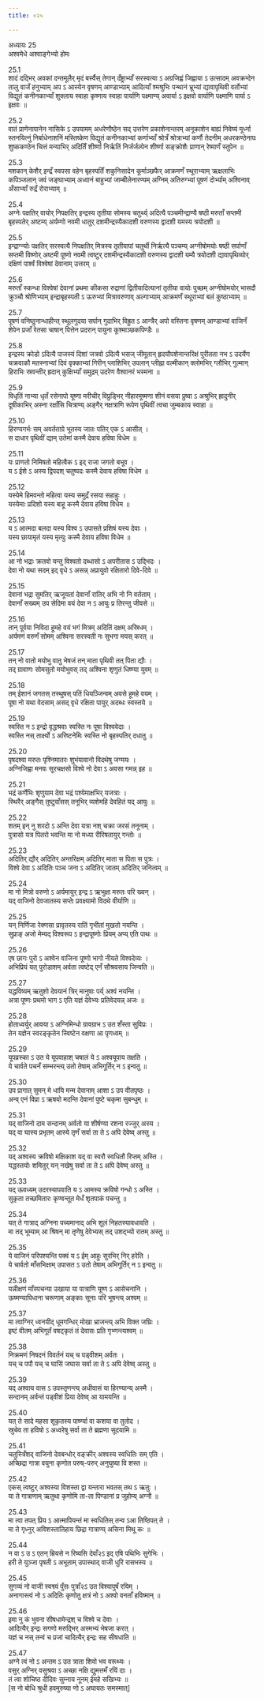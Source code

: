 ```yaml
---
title: ०२५

---
```

अध्यायः 25  
अश्वमेधे अश्वाङ्गेभ्यो होमः  
  
25.1  
शादं दद्भिर् अवकां दन्तमूलैर् मृदं बर्स्वैस् तेगान् दँष्ट्राभ्याँ सरस्वत्या ऽ अग्रजिह्वं जिह्वाया ऽ उत्सादम् अवक्रन्देन तालु वाजँ हनुभ्याम् अप ऽ आस्येन वृषणम् आण्डाभ्याम् आदित्याँ श्मश्रुभिः पन्थानं भ्रूभ्यां द्यावापृथिवी वर्तोभ्यां विद्युतं कनीनकाभ्याँ शुक्लाय स्वाहा कृष्णाय स्वाहा पार्याणि पक्ष्माण्य् अवार्या ऽ इक्षवो वार्याणि पक्ष्माणि पार्या ऽ इक्षवः ॥  
  
25.2  
वातं प्राणेनापानेन नासिके ऽ उपयामम् अधरेणौष्ठेन सद् उत्तरेण प्रकाशेनान्तरम् अनूकाशेन बाह्यं निवेष्यं मूर्ध्ना स्तनयित्नुं निर्बाधेनाशनिं मस्तिष्केण विद्युतं कनीनकाभ्यां कर्णाभ्याँ श्रोत्रँ श्रोत्राभ्यां कर्णौ तेदनीम् अधरकण्ठेनापः शुष्ककण्ठेन चित्तं मन्याभिर् अदितिँ शीर्ष्णा निर्ऋतिं निर्जर्जल्पेन शीर्ष्णा सङ्क्रोशैः प्राणान् रेष्माणँ स्तुपेन ॥  
  
25.3  
मशकान् केशैर् इन्द्रँ स्वपसा वहेन बृहस्पतिँ शकुनिसादेन कूर्माञ्छफैर् आक्रमणँ स्थूराभ्याम् ऋक्षलाभिः कपिञ्जलान् जवं जङ्घाभ्याम् अध्वानं बाहुभ्यां जाम्बीलेनारण्यम् अग्निम् अतिरुग्भ्यां पूषणं दोर्भ्याम् अश्विनाव् अँसाभ्याँ रुद्रँ रोराभ्याम् ॥  
  
25.4  
अग्नेः पक्षतिर् वायोर् निपक्षतिर् इन्द्रस्य तृतीया सोमस्य चतुर्थ्य् अदित्यै पञ्चमीन्द्राण्यै षष्ठी मरुताँ सप्तमी बृहस्पतेर् अष्टम्य् अर्यम्णो नवमी धातुर् दशमीन्द्रस्यैकादशी वरुणस्य द्वादशी यमस्य त्रयोदशी ॥  
  
25.5  
इन्द्राग्न्योः पक्षतिर् सरस्वत्यै निपक्षतिर् मित्रस्य तृतीयापां चतुर्थी निर्ऋत्यै पञ्चम्य् अग्नीषोमयोः षष्ठी सर्पाणाँ सप्तमी विष्णोर् अष्टमी पूष्णो नवमी त्वष्टुर् दशमीन्द्रस्यैकादशी वरुणस्य द्वादशी यम्यै त्रयोदशी द्यावापृथिव्योर् दक्षिणं पार्श्वं विश्वेषां देवानाम् उत्तरम् ॥  
  
25.6  
मरुताँ स्कन्धा विश्वेषां देवानां प्रथमा कीकसा रुद्राणां द्वितीयादित्यानां तृतीया वायोः पुच्छम् अग्नीषोमयोर् भासदौ क्रुञ्चौ श्रोणिभ्याम् इन्द्राबृहस्पती ऽ ऊरुभ्यां मित्रावरुणाव् अल्गाभ्याम् आक्रमणँ स्थूराभ्यां बलं कुष्ठाभ्याम् ॥  
  
25.7  
पूषणं वनिष्ठुनान्धाहीन्त् स्थूलगुदया सर्पान् गुदाभिर् विह्रुत ऽ आन्त्रैर् अपो वस्तिना वृषणम् आण्डाभ्यां वाजिनँ शेपेन प्रजाँ रेतसा चाषान् पित्तेन प्रदरान् पायुना कूश्माञ्छकपिण्डैः ॥  
  
25.8  
इन्द्रस्य क्रोडो ऽदित्यै पाजस्यं दिशां जत्रवो ऽदित्यै भसज् जीमूतान् हृदयौपशेनान्तरिक्षं पुरीतता नभ ऽ उदर्येण चक्रवाकौ मतस्नाभ्यां दिवं वृक्काभ्यां गिरीन् प्लाशिभिर् उपलान् प्लीह्ना वल्मीकान् क्लोमभिर् ग्लौभिर् गुल्मान् हिराभिः स्रवन्तीर् ह्रदान् कुक्षिभ्याँ समुद्रम् उदरेण वैश्वानरं भस्मना ॥  
  
25.9  
विधृतिं नाभ्या धृतँ रसेनापो यूष्णा मरीचीर् विप्रुड्भिर् नीहारमूष्मणा शीनं वसया प्रुष्वा ऽ अश्रुभिर् ह्रादुनीर् दूषीकाभिर् अस्ना रक्षाँसि चित्राण्य् अङ्गैर् नक्षत्राणि रूपेण पृथिवीं त्वचा जुम्बकाय स्वाहा ॥  
  
25.10  
हिरण्यगर्भः सम् अवर्तताग्रे भूतस्य जातः पतिर् एक ऽ आसीत् ।  
स दाधार पृथिवीं द्याम् उतेमां कस्मै देवाय हविषा विधेम ॥  
  
25.11  
यः प्राणतो निमिषतो महित्वैक ऽ इद् राजा जगतो बभूव ।  
य ऽ ईशे ऽ अस्य द्विपदश् चतुष्पदः कस्मै देवाय हविषा विधेम ॥  
  
25.12  
यस्येमे हिमवन्तो महित्वा यस्य समुद्रँ रसया सहाहुः ।  
यस्येमाः प्रदिशो यस्य बाहू कस्मै देवाय हविषा विधेम ॥  
  
25.13  
य ऽ आत्मदा बलदा यस्य विश्व ऽ उपासते प्रशिषं यस्य देवाः ।  
यस्य छायामृतं यस्य मृत्युः कस्मै देवाय हविषा विधेम ॥  
  
25.14  
आ नो भद्राः क्रतवो यन्तु विश्वतो दब्धासो ऽ अपरीतास ऽ उद्भिदः ।  
देवा नो यथा सदम् इद् वृधे ऽ असन्न् अप्रायुवो रक्षितारो दिवे-दिवे ॥  
  
25.15  
देवानां भद्रा सुमतिर् ऋजूयतां देवानाँ रातिर् अभि नो नि वर्तताम् ।  
देवानाँ सख्यम् उप सेदिमा वयं देवा न ऽ आयुः प्र तिरन्तु जीवसे ॥  
  
25.16  
तान् पूर्वया निविदा हूमहे वयं भगं मित्रम् अदितिं दक्षम् अस्रिधम् ।  
अर्यमणं वरुणँ सोमम् अश्विना सरस्वती नः सुभगा मयस् करत् ॥  
  
25.17  
तन् नो वातो मयोभु वातु भेषजं तन् माता पृथिवी तत् पिता द्यौः ।  
तद् ग्रावाणः सोमसुतो मयोभुवस् तद् अश्विना शृणुतं धिष्ण्या युवम् ॥  
  
25.18  
तम् ईशानं जगतस् तस्थुषस् पतिं धियञ्जिन्वम् अवसे हूमहे वयम् ।  
पूषा नो यथा वेदसाम् असद् वृधे रक्षिता पायुर् अदब्धः स्वस्तये ॥  
  
25.19  
स्वस्ति न ऽ इन्द्रो वृद्धश्रवाः स्वस्ति नः पूषा विश्ववेदाः ।  
स्वस्ति नस् तार्क्ष्यो ऽ अरिष्टनेमिः स्वस्ति नो बृहस्पतिर् दधातु ॥  
  
25.20  
पृषदश्वा मरुतः पृश्निमातरः शुभंयावानो विदथेषु जग्मयः ।  
अग्निजिह्वा मनवः सूरचक्षसो विश्वे नो देवा ऽ अवसा गमन्न् इह ॥  
  
25.21  
भद्रं कर्णेभिः शृणुयाम देवा भद्रं पश्येमाक्षभिर् यजत्राः ।  
स्थिरैर् अङ्गैस् तुष्टुवाँसस् तनूभिर् व्यशेमहि देवहितं यद् आयुः ॥  
  
25.22  
शतम् इन् नु शरदो ऽ अन्ति देवा यत्रा नश् चक्रा जरसं तनूनाम् ।  
पुत्रासो यत्र पितरो भवन्ति मा नो मध्या रीरिषतायुर् गन्तोः ॥  
  
25.23  
अदितिर् द्यौर् अदितिर् अन्तरिक्षम् अदितिर् माता स पिता स पुत्रः ।  
विश्वे देवा ऽ अदितिः पञ्च जना ऽ अदितिर् जातम् अदितिर् जनित्वम् ॥  
  
25.24  
मा नो मित्रो वरुणो ऽ अर्यमायुर् इन्द्र ऽ ऋभुक्षा मरुतः परि ख्यन् ।  
यद् वाजिनो देवजातस्य सप्तेः प्रवक्ष्यामो विदथे वीर्याणि ॥  
  
25.25  
यन् निर्णिजा रेक्णसा प्रावृतस्य रातिं गृभीतां मुखतो नयन्ति ।  
सुप्राङ् अजो मेम्यद् विश्वरूप ऽ इन्द्रापूष्णोः प्रियम् अप्य् एति पाथः ॥  
  
25.26  
एष छागः पुरो ऽ अश्वेन वाजिना पूष्णो भागो नीयते विश्वदेव्यः ।  
अभिप्रियं यत् पुरोडाशम् अर्वता त्वष्टेद् एनँ सौश्रवसाय जिन्वति ॥  
  
25.27  
यद्धविष्यम् ऋतुशो देवयानं त्रिर् मानुषाः पर्य् अश्वं नयन्ति ।  
अत्रा पूष्णः प्रथमो भाग ऽ एति यज्ञं देवेभ्यः प्रतिवेदयन्न् अजः ॥  
  
25.28  
होताध्वर्युर् आवया ऽ अग्निमिन्धो ग्रावग्राभ ऽ उत शँस्ता सुविप्रः ।  
तेन यज्ञेन स्वरङ्कृतेन स्विष्टेन वक्षणा आ पृणध्वम् ॥  
  
25.29  
यूपव्रस्का ऽ उत ये यूपवाहाश् चषालं ये ऽ अश्वयूपाय तक्षति ।  
ये चार्वते पचनँ सम्भरन्त्य् उतो तेषाम् अभिगूर्तिर् न ऽ इन्वतु ॥  
  
25.30  
उप प्रागात् सुमन् मे धायि मन्म देवानाम् आशा ऽ उप वीतपृष्ठः ।  
अन्व् एनं विप्रा ऽ ऋषयो मदन्ति देवानां पुष्टे चकृमा सुबन्धुम् ॥  
  
25.31  
यद् वाजिनो दाम सन्दानम् अर्वतो या शीर्षण्या रशना रज्जुर् अस्य ।  
यद् वा घास्य प्रभृतम् आस्ये तृणँ सर्वा ता ते ऽ अपि देवेष्व् अस्तु ॥  
  
25.32  
यद् अश्वस्य क्रविषो मक्षिकाश यद् वा स्वरौ स्वधितौ रिप्तम् अस्ति ।  
यद्धस्तयोः शमितुर् यन् नखेषु सर्वा ता ते ऽ अपि देवेष्व् अस्तु ॥  
  
25.33  
यद् ऊवध्यम् उदरस्यापवाति य ऽ आमस्य क्रविषो गन्धो ऽ अस्ति ।  
सुकृता तच्छमितारः कृण्वन्तूत मेधँ शृतपाकं पचन्तु ॥  
  
25.34  
यत् ते गात्राद् अग्निना पच्यमानाद् अभि शूलं निहतस्यावधावति ।  
मा तद् भूम्याम् आ श्रिषन् मा तृणेषु देवेभ्यस् तद् उशद्भ्यो रातम् अस्तु ॥  
  
25.35  
ये वाजिनं परिपश्यन्ति पक्वं य ऽ ईम् आहुः सुरभिर् निर् हरेति ।  
ये चार्वतो माँसभिक्षाम् उपासत ऽ उतो तेषाम् अभिगूर्तिर् न ऽ इन्वतु ॥  
  
25.36  
यन्नीक्षणं माँस्पचन्या उखाया या पात्राणि यूष्ण ऽ आसेचनानि ।  
ऊष्मण्यापिधाना चरूणाम् अङ्काः सूनाः परि भूषन्त्य् अश्वम् ॥  
  
25.37  
मा त्वाग्निर् ध्वनयीद् धूमगन्धिर् मोखा भ्राजन्त्य् अभि विक्त जघ्रिः ।  
इष्टं वीतम् अभिगूर्तं वषट्कृतं तं देवासः प्रति गृभ्णन्त्यश्वम् ॥  
  
25.38  
निक्रमणं निषदनं विवर्तनं यच् च पड्वीशम् अर्वतः ।  
यच् च पपौ यच् च घासिं जघास सर्वा ता ते ऽ अपि देवेष्व् अस्तु ॥  
  
25.39  
यद् अश्वाय वास ऽ उपस्तृणन्त्य् अधीवासं या हिरण्यान्य् अस्मै ।  
सन्दानम् अर्वन्तं पड्वीशं प्रिया देवेष्व् आ यामयन्ति ॥  
  
25.40  
यत् ते सादे महसा शूकृतस्य पार्ष्ण्या वा कशया वा तुतोद ।  
स्रुचेव ता हविषो ऽ अध्वरेषु सर्वा ता ते ब्रह्मणा सूदयामि ॥  
  
25.41  
चतुस्त्रिँशद् वाजिनो देवबन्धोर् वङ्क्रीर् अश्वस्य स्वधितिः सम् एति ।  
अच्छिद्रा गात्रा वयुना कृणोत परुष्-परुर् अनुघुष्या वि शस्त ॥  
  
25.42  
एकस् त्वष्टुर् अश्वस्या विशस्ता द्वा यन्तारा भवतस् तथ ऽ ऋतुः ।  
या ते गात्राणाम् ऋतुथा कृणोमि ता-ता पिण्डानां प्र जुहोम्य् अग्नौ ॥  
  
25.43  
मा त्वा तपत् प्रिय ऽ आत्मापियन्तं मा स्वधितिस् तन्व ऽआ तिष्ठिपत् ते ।  
मा ते गृध्नुर् अविशस्तातिहाय छिद्रा गात्राण्य् असिना मिथू कः ॥  
  
25.44  
न वा ऽ उ ऽ एतन् म्रियसे न रिष्यसि देवाँ२ऽ इद् एषि पथिभिः सुगेभिः ।  
हरी ते युञ्जा पृषती ऽ अभूताम् उपास्थाद् वाजी धुरि रासभस्य ॥  
  
25.45  
सुगव्यं नो वाजी स्वश्व्यं पुँसः पुत्राँ२ऽ उत विश्वापुषँ रयिम् ।  
अनागास्त्वं नो ऽ अदितिः कृणोतु क्षत्रं नो ऽ अश्वो वनताँ हविष्मान् ॥  
  
25.46  
इमा नु कं भुवना सीषधामेन्द्रश् च विश्वे च देवाः ।  
आदित्यैर् इन्द्रः सगणो मरुद्भिर् अस्मभ्यं भेषजा करत् ।  
यज्ञं च नस् तन्वं च प्रजां चादित्यैर् इन्द्रः सह सीषधाति ॥  
  
25.47  
अग्ने त्वं नो ऽ अन्तम ऽ उत त्राता शिवो भव वरूथ्यः ।  
वसुर् अग्निर् वसुश्रवा ऽ अच्छा नक्षि द्युमत्तमँ रयिं दाः ।  
तं त्वा शोचिष्ठ दीदिवः सुम्नाय नूनम् ईमहे सखिभ्यः ॥  
[स नो बोधि श्रुधी हवमुरुष्या णो ऽ अघायतः समस्मात्]